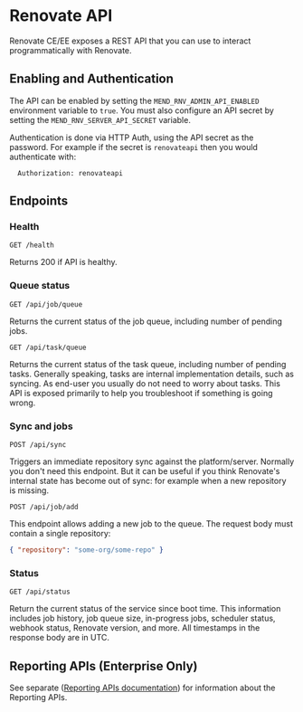 # Renovate API

Renovate CE/EE exposes a REST API that you can use to interact programmatically with Renovate.

## Enabling and Authentication

The API can be enabled by setting the `MEND_RNV_ADMIN_API_ENABLED` environment variable to `true`.
You must also configure an API secret by setting the `MEND_RNV_SERVER_API_SECRET` variable.

Authentication is done via HTTP Auth, using the API secret as the password.
For example if the secret is `renovateapi` then you would authenticate with:

```
  Authorization: renovateapi
```

## Endpoints

### Health

`GET /health`

Returns 200 if API is healthy.

### Queue status

`GET /api/job/queue`

Returns the current status of the job queue, including number of pending jobs.

`GET /api/task/queue`

Returns the current status of the task queue, including number of pending tasks.
Generally speaking, tasks are internal implementation details, such as syncing.
As end-user you usually do not need to worry about tasks.
This API is exposed primarily to help you troubleshoot if something is going wrong.

### Sync and jobs

`POST /api/sync`

Triggers an immediate repository sync against the platform/server.
Normally you don't need this endpoint.
But it can be useful if you think Renovate's internal state has become out of sync: for example when a new repository is missing.

`POST /api/job/add`

This endpoint allows adding a new job to the queue.
The request body must contain a single repository:

```json
{ "repository": "some-org/some-repo" }
```

### Status

`GET /api/status`

Return the current status of the service since boot time. This information includes job history, job queue size, in-progress jobs, scheduler status, webhook status, Renovate version, and more. All timestamps in the response body are in UTC.


## Reporting APIs (Enterprise Only)

See separate ([Reporting APIs documentation](./reporting-apis.md)) for information about the Reporting APIs.